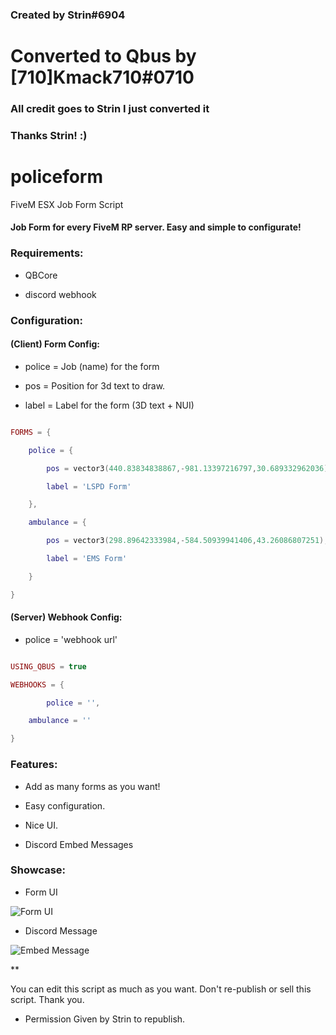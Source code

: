 ### Created by Strin#6904 ###

# Converted to Qbus by [710]Kmack710#0710 #

### All credit goes to Strin I just converted it ###

### Thanks Strin! :) ###





# policeform

FiveM ESX Job Form Script





#### Job Form for every FiveM RP server. Easy and simple to configurate!



### Requirements:



- QBCore 

- discord webhook



### Configuration:



#### (Client) Form Config:



- police = Job (name) for the form

- pos = Position for 3d text to draw.

- label = Label for the form (3D text + NUI)

```lua

FORMS = {

    police = {

        pos = vector3(440.83834838867,-981.13397216797,30.689332962036),

        label = 'LSPD Form'

    },

    ambulance = {

        pos = vector3(298.89642333984,-584.50939941406,43.26086807251),

        label = 'EMS Form'

    }

}

```



#### (Server) Webhook Config:



- police = 'webhook url'


```lua

USING_QBUS = true

WEBHOOKS = {

    	police = '',

	ambulance = ''

}

```



### Features:

- Add as many forms as you want!

- Easy configuration.

- Nice UI.

- Discord Embed Messages



### Showcase: 

- Form UI



![Form UI](https://imgur.com/dbRgofc.png)



- Discord Message



![Embed Message](https://imgur.com/s43hql6.png)





**



You can edit this script as much as you want. Don't re-publish or sell this script. Thank you.
- Permission Given by Strin to republish. 


